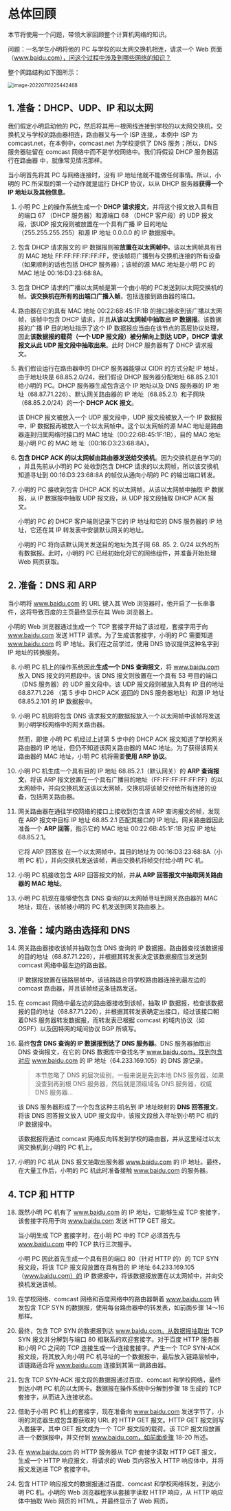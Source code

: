 # 总体回顾

本节将使用一个问题，带领大家回顾整个计算机网络的知识。

问题：一名学生小明将他的 PC 与学校的以太网交换机相连，请求一个  Web 页面（www.baidu.com），问这个过程中涉及到哪些网络的知识？

整个网路结构如下图所示：

<img src="https://cdn.jsdelivr.net/gh/Faraway002/typora/images/image-20220711225442468.png" alt="image-20220711225442468" style="zoom: 80%;" />

## 1. 准备：DHCP、UDP、IP 和以太网

我们假定小明启动他的 PC，然后将其用一根网线连接到学校的以太网交换机，交换机又与学校的路由器相连，路由器又与一个 ISP 连接,，本例中 ISP 为 comcast.net，在本例中，comcast.net 为学校提供了 DNS 服务；所以，DNS 服务器驻留在 comcast 网络中而不是学校网络中。我们将假设 DHCP 服务器运行在路由器 中，就像常见情况那样。 

当小明首先将其 PC 与网络连接时，没有 IP 地址他就不能做任何事情。所以，小明的 PC 所采取的第一个动作就是运行 DHCP 协议，以从 DHCP 服务器**获得一个 IP 地址以及其他信息**。 

1. 小明 PC 上的操作系统生成一个 **DHCP 请求报文**，并将这个报文放入具有目的端口 67 （DHCP 服务器）和源端口 68 （DHCP 客户段）的 UDP 报文段，该UDP 报文段则被放置在一个具有广播 IP 目的地址（255.255.255.255）和源 IP 地址 0.0.0.0 的 IP 数据报中。

2. 包含 DHCP 请求报文的 IP 数据报则被**放置在以太网帧中**。该以太网帧具有目的 MAC 地址 FF:FF:FF:FF:FF:FF，使该帧将广播到与交换机连接的所有设备（如果顺利的话也包括 DHCP 服务器）；该帧的源 MAC 地址是小明 PC 的 MAC 地址 00:16:D3:23:68:8A。

3. 包含 DHCP 请求的广播以太网帧是第一个由小明的 PC发送到以太网交换机的帧。**该交换机在所有的出端口广播入帧**，包括连接到路由器的端口。

4. 路由器在它的具有 MAC 地址 00:22:6B:45:1F:1B 的接口接收到该广播以太网帧，该帧中包含 DHCP 请求，并且**从该以太网帧中抽取出 IP 数据报**。该数据报的广播 IP 目的地址指示了这个 IP 数据报应当由在该节点的高层协议处理，因此**该数据报的载荷（一个 UDP 报文段）被分解向上到达 UDP，DHCP 请求报文从此 UDP 报文段中抽取出来**。此时 DHCP 服务器有了 DHCP 请求报文。

5. 我们假设运行在路由器中的 DHCP 服务器能够以 CIDR 的方式分配 IP 地址，由于地址块是 68.85.2.0/24，我们假设 DHCP 服务器分配地址 68.85.2.101 给小明的 PC。DHCP 服务器生成包含这个 IP 地址以及 DNS 服务器的 IP 地址（68.87.71.226）、默认网关路由器的 IP 地址（68.85.2.1）和子网块（68.85.2.0/24）的一个 **DHCP ACK 报文**。

   该 DHCP 报文被放入一个 UDP 报文段中，UDP 报文段被放入一个 IP 数据报中，IP 数据报再被放入一个以太网帧中。这个以太网帧的源 MAC 地址是路由器连到归属网络时接口的 MAC 地址（00:22:6B:45:1F:1B），目的 MAC 地址是小明 PC 的 MAC 地 址（00:16:D3:23:68:8A）。

6. **包含 DHCP ACK 的以太网帧由路由器发送给交换机**。因为交换机是自学习的 ，并且先前从小明的 PC 处收到包含 DHCP 请求的以太网帧，所以该交换机知道寻址到 00:16:D3:23:68:8A 的帧仅从通向小明的 PC 的输岀端口转发。 

7. 小明的 PC 接收到包含 DHCP ACK 的以太网帧，从该以太网帧中抽取 IP 数据报，从 IP 数据报中抽取 UDP 报文段，从 UDP 报文段抽取 DHCP ACK 报文。

   小明的 PC 的 DHCP 客户端则记录下它的 IP 地址和它的 DNS 服务器的 IP 地址，它还在其 IP 转发表中安装默认网关的地址。

   小明的 PC 将向该默认网关发送目的地址为其子网 68. 85. 2. 0/24 以外的所有数据报。此时，小明的 PC 已经初始化好它的网络组件，并准备开始处理 Web 网页获取。

## 2. 准备：DNS 和 ARP

当小明将 www.baidu.com 的 URL 键入其 Web 浏览器时，他开启了一长串事件，这将导致百度的主页最终显示在其 Web 浏览器上。

小明的 Web 浏览器通过生成一个 TCP 套接字开始了该过程，套接字用于向 www.baidu.com 发送 HTTP 请求。为了生成该套接字，小明的 PC 需要知道 www.baidu.com 的 IP 地址。我们在之前学过，使用 DNS 协议提供这种名字到 IP 地址的转换服务。 

8. 小明 PC 机上的操作系统因此**生成一个 DNS 查询报文**，将 www.baidu.com 放入 DNS 报文的问题段中。该 DNS 报文则放置在一个具有 53 号目的端口（DNS 服务器）的 UDP 报文段中。该 UDP 报文段则被放入具有 IP 目的地址 68.87.71.226 （第 5 步中 DHCP ACK 返回的 DNS 服务器地址）和源 IP 地址68.85.2.101 的 IP 数据报中。

9. 小明 PC 机则将包含 DNS 请求报文的数据报放入一个以太网帧中该帧将发送到小明学校网络中的网关路由器。

   然而，即使 小明 PC 机经过上述第 5 步中的 DHCP ACK 报文知道了学校网关路由器的 IP 地址，但仍不知道该网关路由器的 MAC 地址。为了获得该网关路由器的 MAC 地址，小明 PC 机将需要**使用 ARP 协议**。

10. 小明 PC 机生成一个具有目的 IP 地址 68.85.2.1（默认网关）的 **ARP 查询报文**，将该 ARP 报文放置在一个具有广播目的地址（FF:FF:FF:FF:FF:FF）的以太网帧中，并向交换机发送该以太网帧，交换机将该帧交付给所有连接的设备，包括网关路由器。

11. 网关路由器在通往学校网络的接口上接收到包含该 ARP 查询报文的帧，发现在 ARP 报文中目标 IP 地址 68.85.2.1 匹配其接口的 IP 地址。网关路由器因此准备一个 **ARP 回答**，指示它的 MAC 地址 00:22:6B:45:1F:1B 对应 IP 地址 68.85.2.1。

    它将 ARP 回答放 在一个以太网帧中，其目的地址为 00:16:D3:23:68:8A（小明 PC 机），并向交换机发送该帧，再由交换机将帧交付给小明 PC 机。

12. 小明 PC 机接收包含 ARP 回答报文的帧，并**从 ARP 回答报文中抽取网关路由器的 MAC 地址**。

13. 小明 PC 机现在能够使包含 DNS 查询的以太网帧寻址到网关路由器的 MAC 地址，现在，该帧被小明的 PC 机发送到网关路由器上。

## 3. 准备：域内路由选择和 DNS

14. 网关路由器接收该帧并抽取包含 DNS 查询的 IP 数据报。路由器查找该数据报的目的地址（68.87.71.226），并根据其转发表决定该数据报应当发送到 comcast 网络中最左边的路由器。

    IP 数据报放置在链路层帧中，该链路适合将学校路由器连接到最左边的 comcast 路由器，并且该帧经这条链路发送。

15. 在 comcast 网络中最左边的路由器接收到该帧，抽取 IP 数据报，检查该数据报的目的地址（68.87.71.226），并根据其转发表确定出接口，经过该接口朝着DNS 服务器转发数据报，而转发表已根据 comcast 的域内协议（如 OSPF）以及因特网的域间协议 BGP 所填写。

16. 最终**包含 DNS 查询的 IP 数据报到达了 DNS 服务器**。DNS 服务器抽取出 DNS 查询报文，在它的 DNS 数据库中查找名字 www.baidu.com，找到包含对应 www.baidu.com 的 IP 地址（64.233.169.105）的 DNS 源记录。

    > 本节忽略了 DNS 的层次级别，一般来说是先到本地 DNS 服务器，如果没查到再到根 DNS 服务器，然后就是顶级域名 DNS 服务器，权威 DNS 服务器...

    该 DNS 服务器形成了一个包含这种主机名到 IP 地址映射的 **DNS 回答报文**，将该 DNS 回答报文放入 UDP 报文段中，该报文段放入寻址到小明 PC 机的 IP 数据报中。 

    该数据报将通过 comcast 网络反向转发到学校的路由器，并从这里经过以太网交换机到小明的 PC 机上。

17. 小明的 PC 机从 DNS 报文抽取出服务器 www.baidu.com 的 IP 地址。最终，在大量工作后，小明的 PC 机此时准备接触 www.baidu.com 的服务器。

## 4. TCP 和 HTTP

18. 既然小明 PC 机有了 www.baidu.com 的 IP 地址，它能够生成 TCP 套接字，该套接字将用于向 www.baidu.com 发送 HTTP GET 报文。

    当小明生成 TCP 套接字时，在小明 PC 中的 TCP 必须首先与 www.baidu.com 中的 TCP 执行三次握手。

    小明 PC 因此首先生成一个具有目的端口 80（针对 HTTP 的）的 TCP SYN 报文段，将该 TCP 报文段放置在具有目的 IP 地址 64.233.169.105 （www.baidu.com）的 IP 数据报中，将该数据报放置在以太网帧中，并向交换机发送该帧。

19. 在学校网络、comcast 网络和百度网络中的路由器朝着 www.baidu.com 转发包含 TCP SYN 的数据报，使用每台路由器中的转发表，如前面步骤 14〜16 那样。

20. 最终，包含 TCP SYN 的数据报到达 www.baidu.com。从数据报抽取出 TCP SYN 报文并分解到与端口 80 相联系的欢迎套接字。对于百度 HTTP 服务器和小明 PC 之间的 TCP 连接生成一个连接套接字。产生一个 TCP SYN-ACK 报文段，将其放入向小明 PC 机寻址的一个数据报中，最后放入链路层帧中，该链路适合将 www.baidu.com 连接到其第一跳路由器。

21. 包含 TCP SYN-ACK 报文段的数据报通过百度、comcast 和学校网络，最终到达小明 PC 机的以太网卡。数据报在操作系统中分解到步骤 18 生成的 TCP 套接字，从而进入连接状态。

22. 借助于小明 PC 机上的套接字，现在准备向 www.baidu.com 发送字节了，小明的浏览器生成包含要获取的 URL 的 HTTP GET 报文。HTTP GET 报文则写入套接字，其中 GET 报文成为一个 TCP 报文段的载荷。该 TCP 报文段放置进一个数据报中，并交付到 www.baidu.com，如前面步骤 18-20 所述。

23. 在 www.baidu.com 的 HTTP 服务器从 TCP 套接字读取 HTTP GET 报文，生成一个 HTTP 响应报文，将请求的 Web 页内容放入 HTTP 响应体中，并将报文发送进 TCP 套接字中。

24. 包含 HTTP 响应报文的数据报通过百度、comcast 和学校网络转发，到达小明 PC 机。小明的 Web 浏览器程序从套接字读取 HTTP 响应，从 HTTP 响应体中抽取 Web 网页的 HTML，并最终显示了 Web 网页。